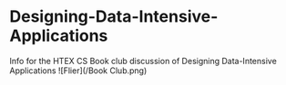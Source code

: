 # Designing-Data-Intensive-Applications
Info for the HTEX CS Book club discussion of Designing Data-Intensive Applications
![Flier](/Book Club.png)
